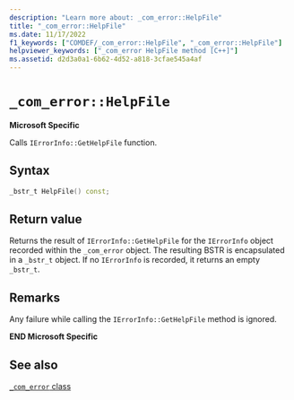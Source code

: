 ```yaml
---
description: "Learn more about: _com_error::HelpFile"
title: "_com_error::HelpFile"
ms.date: 11/17/2022
f1_keywords: ["COMDEF/_com_error::HelpFile", "_com_error::HelpFile"]
helpviewer_keywords: ["_com_error HelpFile method [C++]"]
ms.assetid: d2d3a0a1-6b62-4d52-a818-3cfae545a4af
---
```

# `_com_error::HelpFile`

**Microsoft Specific**

Calls `IErrorInfo::GetHelpFile` function.

## Syntax

```cpp
_bstr_t HelpFile() const;
```

## Return value

Returns the result of `IErrorInfo::GetHelpFile` for the `IErrorInfo` object recorded within the `_com_error` object. The resulting BSTR is encapsulated in a `_bstr_t` object. If no `IErrorInfo` is recorded, it returns an empty `_bstr_t`.

## Remarks

Any failure while calling the `IErrorInfo::GetHelpFile` method is ignored.

**END Microsoft Specific**

## See also

[`_com_error` class](../cpp/com-error-class.md)
